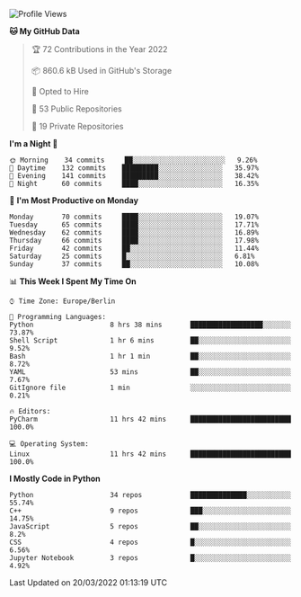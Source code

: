 <!--START_SECTION:waka-->
![Profile Views](http://img.shields.io/badge/Profile%20Views-9-blue)

**🐱 My GitHub Data** 

> 🏆 72 Contributions in the Year 2022
 > 
> 📦 860.6 kB Used in GitHub's Storage 
 > 
> 💼 Opted to Hire
 > 
> 📜 53 Public Repositories 
 > 
> 🔑 19 Private Repositories  
 > 
**I'm a Night 🦉** 

```text
🌞 Morning    34 commits     ██░░░░░░░░░░░░░░░░░░░░░░░   9.26% 
🌆 Daytime    132 commits    █████████░░░░░░░░░░░░░░░░   35.97% 
🌃 Evening    141 commits    █████████░░░░░░░░░░░░░░░░   38.42% 
🌙 Night      60 commits     ████░░░░░░░░░░░░░░░░░░░░░   16.35%

```
📅 **I'm Most Productive on Monday** 

```text
Monday       70 commits     ████░░░░░░░░░░░░░░░░░░░░░   19.07% 
Tuesday      65 commits     ████░░░░░░░░░░░░░░░░░░░░░   17.71% 
Wednesday    62 commits     ████░░░░░░░░░░░░░░░░░░░░░   16.89% 
Thursday     66 commits     ████░░░░░░░░░░░░░░░░░░░░░   17.98% 
Friday       42 commits     ██░░░░░░░░░░░░░░░░░░░░░░░   11.44% 
Saturday     25 commits     █░░░░░░░░░░░░░░░░░░░░░░░░   6.81% 
Sunday       37 commits     ██░░░░░░░░░░░░░░░░░░░░░░░   10.08%

```


📊 **This Week I Spent My Time On** 

```text
⌚︎ Time Zone: Europe/Berlin

💬 Programming Languages: 
Python                   8 hrs 38 mins       ██████████████████░░░░░░░   73.87% 
Shell Script             1 hr 6 mins         ██░░░░░░░░░░░░░░░░░░░░░░░   9.52% 
Bash                     1 hr 1 min          ██░░░░░░░░░░░░░░░░░░░░░░░   8.72% 
YAML                     53 mins             ██░░░░░░░░░░░░░░░░░░░░░░░   7.67% 
GitIgnore file           1 min               ░░░░░░░░░░░░░░░░░░░░░░░░░   0.21%

🔥 Editors: 
PyCharm                  11 hrs 42 mins      █████████████████████████   100.0%

💻 Operating System: 
Linux                    11 hrs 42 mins      █████████████████████████   100.0%

```

**I Mostly Code in Python** 

```text
Python                   34 repos            ██████████████░░░░░░░░░░░   55.74% 
C++                      9 repos             ███░░░░░░░░░░░░░░░░░░░░░░   14.75% 
JavaScript               5 repos             ██░░░░░░░░░░░░░░░░░░░░░░░   8.2% 
CSS                      4 repos             █░░░░░░░░░░░░░░░░░░░░░░░░   6.56% 
Jupyter Notebook         3 repos             █░░░░░░░░░░░░░░░░░░░░░░░░   4.92%

```



 Last Updated on 20/03/2022 01:13:19 UTC
<!--END_SECTION:waka-->　　
